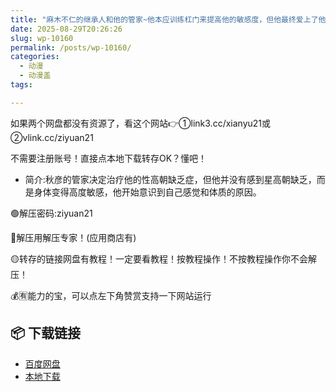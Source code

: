 ```yaml
---
title: "麻木不仁的继承人和他的管家~他本应训练杠门来提高他的敏感度，但他最终爱上了他[中文字幕]"
date: 2025-08-29T20:26:26
slug: wp-10160
permalink: /posts/wp-10160/
categories:
  - 动漫
  - 动漫盖
tags:

---
```


如果两个网盘都没有资源了，看这个网站👉①link3.cc/xianyu21或②vlink.cc/ziyuan21

不需要注册账号！直接点本地下载转存OK？懂吧！

*   简介:秋彦的管家决定治疗他的性高朝缺乏症，但他并没有感到星高朝缺乏，而是身体变得高度敏感，他开始意识到自己感觉和体质的原因。

🟢解压密码:ziyuan21

🔵解压用解压专家！(应用商店有)

🟡转存的链接网盘有教程！一定要看教程！按教程操作！不按教程操作你不会解压！

💰🈶能力的宝，可以点左下角赞赏支持一下网站运行

## 📦 下载链接
- [百度网盘](https://blziyuan21.com/pay-download/10160?key=0d3de61bb5&down_id=0)
- [本地下载](https://blziyuan21.com/pay-download/10160?key=0d3de61bb5&down_id=1)

